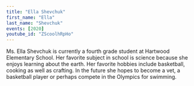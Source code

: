 ```yaml
---
title: "Ella Shevchuk"
first_name: "Ella"
last_name: "Shevchuk"
events: [2020]
youtube_id: "ZScoolhRpHo"
---
```


Ms. Ella Shevchuk is currently a fourth grade student at Hartwood Elementary School. Her favorite subject in school is science because she enjoys learning about the earth. Her favorite hobbies include basketball, cooking as well as crafting. In the future she hopes to become a vet, a basketball player or perhaps compete in the Olympics for swimming.
